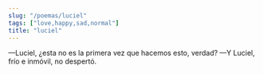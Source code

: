 ```yaml
---
slug: "/poemas/luciel"
tags: ["love,happy,sad,normal"]
title: "luciel"
---
```

—Luciel, ¿esta no es la primera vez que hacemos esto, verdad? —Y Luciel, frío e inmóvil, no despertó.